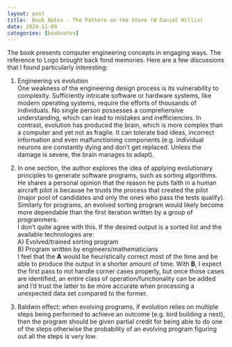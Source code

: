 ```yaml
---
layout: post
title:  Book Notes - The Pattern on the Stone (W Daniel Hillis)
date: 2024-11-09
categories: [booknotes]
---
```


The book presents computer engineering concepts in engaging ways. The reference to Logo brought back fond memories. Here are a few discussions that I found particularly interesting:

1. Engineering vs evolution  
One weakness of the engineering design process is its vulnerability to complexity. Sufficiently intricate software or hardware systems, like modern operating systems, require the efforts of thousands of individuals. No single person possesses a comprehensive understanding, which can lead to mistakes and inefficiencies. In contrast, evolution has produced the brain, which is more complex than a computer and yet not as fragile. It can tolerate bad ideas, incorrect information and even malfunctioning components (e.g. individual neurons are constantly dying and don’t get replaced. Unless the damage is severe, the brain manages to adapt).

2. In one section, the author explores the idea of applying evolutionary principles to generate software programs, such as sorting algorithms. He shares a personal opinion that the reason he puts faith in a human aircraft pilot is because he trusts the process that created the pilot (major pool of candidates and only the ones who pass the tests qualify). Similarly for programs, an evolved sorting program would likely become more dependable than the first iteration written by a group of programmers.  
I don’t quite agree with this. If the desired output is a sorted list and the available technologies are:  
A) Evolved/trained sorting program  
B) Program written by engineers/mathematicians  
I feel that the **A** would be heuristically correct most of the time and be able to produce the output in a shorter amount of time. With **B**, I expect the first pass to not handle corner cases properly, but once those cases are identified, an entire class of operation/functionality can be added and I’d trust the latter to be more accurate when processing a unexpected data set compared to the former.

3. Baldwin effect: when evolving programs, if evolution relies on multiple steps being performed to achieve an outcome (e.g. bird building a nest), then the program should be given partial credit for being able to do one of the steps otherwise the probability of an evolving program figuring out all the steps is very low.
